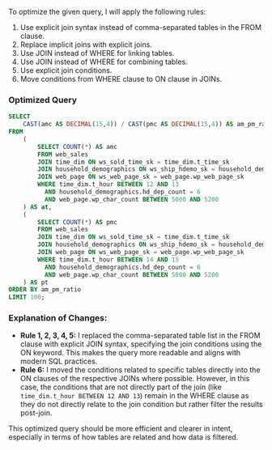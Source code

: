 To optimize the given query, I will apply the following rules:

1. Use explicit join syntax instead of comma-separated tables in the FROM clause.
2. Replace implicit joins with explicit joins.
3. Use JOIN instead of WHERE for linking tables.
4. Use JOIN instead of WHERE for combining tables.
5. Use explicit join conditions.
6. Move conditions from WHERE clause to ON clause in JOINs.

### Optimized Query

```sql
SELECT 
    CAST(amc AS DECIMAL(15,4)) / CAST(pmc AS DECIMAL(15,4)) AS am_pm_ratio 
FROM 
    (
        SELECT COUNT(*) AS amc 
        FROM web_sales
        JOIN time_dim ON ws_sold_time_sk = time_dim.t_time_sk
        JOIN household_demographics ON ws_ship_hdemo_sk = household_demographics.hd_demo_sk
        JOIN web_page ON ws_web_page_sk = web_page.wp_web_page_sk
        WHERE time_dim.t_hour BETWEEN 12 AND 13
          AND household_demographics.hd_dep_count = 6
          AND web_page.wp_char_count BETWEEN 5000 AND 5200
    ) AS at,
    (
        SELECT COUNT(*) AS pmc 
        FROM web_sales
        JOIN time_dim ON ws_sold_time_sk = time_dim.t_time_sk
        JOIN household_demographics ON ws_ship_hdemo_sk = household_demographics.hd_demo_sk
        JOIN web_page ON ws_web_page_sk = web_page.wp_web_page_sk
        WHERE time_dim.t_hour BETWEEN 14 AND 15
          AND household_demographics.hd_dep_count = 6
          AND web_page.wp_char_count BETWEEN 5000 AND 5200
    ) AS pt
ORDER BY am_pm_ratio 
LIMIT 100;
```

### Explanation of Changes:
- **Rule 1, 2, 3, 4, 5:** I replaced the comma-separated table list in the FROM clause with explicit JOIN syntax, specifying the join conditions using the ON keyword. This makes the query more readable and aligns with modern SQL practices.
- **Rule 6:** I moved the conditions related to specific tables directly into the ON clauses of the respective JOINs where possible. However, in this case, the conditions that are not directly part of the join (like `time_dim.t_hour BETWEEN 12 AND 13`) remain in the WHERE clause as they do not directly relate to the join condition but rather filter the results post-join.

This optimized query should be more efficient and clearer in intent, especially in terms of how tables are related and how data is filtered.